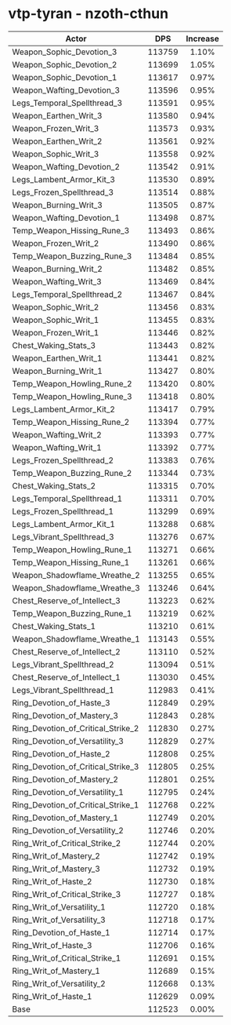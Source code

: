 # vtp-tyran - nzoth-cthun
| Actor | DPS | Increase |
|---|:---:|:---:|
|Weapon_Sophic_Devotion_3|113759|1.10%|
|Weapon_Sophic_Devotion_2|113699|1.05%|
|Weapon_Sophic_Devotion_1|113617|0.97%|
|Weapon_Wafting_Devotion_3|113596|0.95%|
|Legs_Temporal_Spellthread_3|113591|0.95%|
|Weapon_Earthen_Writ_3|113580|0.94%|
|Weapon_Frozen_Writ_3|113573|0.93%|
|Weapon_Earthen_Writ_2|113561|0.92%|
|Weapon_Sophic_Writ_3|113558|0.92%|
|Weapon_Wafting_Devotion_2|113542|0.91%|
|Legs_Lambent_Armor_Kit_3|113530|0.89%|
|Legs_Frozen_Spellthread_3|113514|0.88%|
|Weapon_Burning_Writ_3|113505|0.87%|
|Weapon_Wafting_Devotion_1|113498|0.87%|
|Temp_Weapon_Hissing_Rune_3|113493|0.86%|
|Weapon_Frozen_Writ_2|113490|0.86%|
|Temp_Weapon_Buzzing_Rune_3|113484|0.85%|
|Weapon_Burning_Writ_2|113482|0.85%|
|Weapon_Wafting_Writ_3|113469|0.84%|
|Legs_Temporal_Spellthread_2|113467|0.84%|
|Weapon_Sophic_Writ_2|113456|0.83%|
|Weapon_Sophic_Writ_1|113455|0.83%|
|Weapon_Frozen_Writ_1|113446|0.82%|
|Chest_Waking_Stats_3|113443|0.82%|
|Weapon_Earthen_Writ_1|113441|0.82%|
|Weapon_Burning_Writ_1|113427|0.80%|
|Temp_Weapon_Howling_Rune_2|113420|0.80%|
|Temp_Weapon_Howling_Rune_3|113418|0.80%|
|Legs_Lambent_Armor_Kit_2|113417|0.79%|
|Temp_Weapon_Hissing_Rune_2|113394|0.77%|
|Weapon_Wafting_Writ_2|113393|0.77%|
|Weapon_Wafting_Writ_1|113392|0.77%|
|Legs_Frozen_Spellthread_2|113383|0.76%|
|Temp_Weapon_Buzzing_Rune_2|113344|0.73%|
|Chest_Waking_Stats_2|113315|0.70%|
|Legs_Temporal_Spellthread_1|113311|0.70%|
|Legs_Frozen_Spellthread_1|113299|0.69%|
|Legs_Lambent_Armor_Kit_1|113288|0.68%|
|Legs_Vibrant_Spellthread_3|113276|0.67%|
|Temp_Weapon_Howling_Rune_1|113271|0.66%|
|Temp_Weapon_Hissing_Rune_1|113261|0.66%|
|Weapon_Shadowflame_Wreathe_2|113255|0.65%|
|Weapon_Shadowflame_Wreathe_3|113246|0.64%|
|Chest_Reserve_of_Intellect_3|113223|0.62%|
|Temp_Weapon_Buzzing_Rune_1|113219|0.62%|
|Chest_Waking_Stats_1|113210|0.61%|
|Weapon_Shadowflame_Wreathe_1|113143|0.55%|
|Chest_Reserve_of_Intellect_2|113110|0.52%|
|Legs_Vibrant_Spellthread_2|113094|0.51%|
|Chest_Reserve_of_Intellect_1|113030|0.45%|
|Legs_Vibrant_Spellthread_1|112983|0.41%|
|Ring_Devotion_of_Haste_3|112849|0.29%|
|Ring_Devotion_of_Mastery_3|112843|0.28%|
|Ring_Devotion_of_Critical_Strike_2|112830|0.27%|
|Ring_Devotion_of_Versatility_3|112829|0.27%|
|Ring_Devotion_of_Haste_2|112808|0.25%|
|Ring_Devotion_of_Critical_Strike_3|112805|0.25%|
|Ring_Devotion_of_Mastery_2|112801|0.25%|
|Ring_Devotion_of_Versatility_1|112795|0.24%|
|Ring_Devotion_of_Critical_Strike_1|112768|0.22%|
|Ring_Devotion_of_Mastery_1|112749|0.20%|
|Ring_Devotion_of_Versatility_2|112746|0.20%|
|Ring_Writ_of_Critical_Strike_2|112744|0.20%|
|Ring_Writ_of_Mastery_2|112742|0.19%|
|Ring_Writ_of_Mastery_3|112732|0.19%|
|Ring_Writ_of_Haste_2|112730|0.18%|
|Ring_Writ_of_Critical_Strike_3|112727|0.18%|
|Ring_Writ_of_Versatility_1|112720|0.18%|
|Ring_Writ_of_Versatility_3|112718|0.17%|
|Ring_Devotion_of_Haste_1|112714|0.17%|
|Ring_Writ_of_Haste_3|112706|0.16%|
|Ring_Writ_of_Critical_Strike_1|112691|0.15%|
|Ring_Writ_of_Mastery_1|112689|0.15%|
|Ring_Writ_of_Versatility_2|112668|0.13%|
|Ring_Writ_of_Haste_1|112629|0.09%|
|Base|112523|0.00%|
